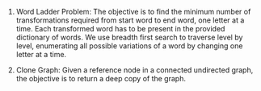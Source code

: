 1. Word Ladder Problem: The objective is to find the minimum number of transformations required from start word to end word, one letter at a time. Each transformed word has to be present in the provided dictionary of words. We use breadth first search to traverse level by level, enumerating all possible variations of a word by changing one letter at a time.

2. Clone Graph: Given a reference node in a connected undirected graph, the objective is to return a deep copy of the graph.
